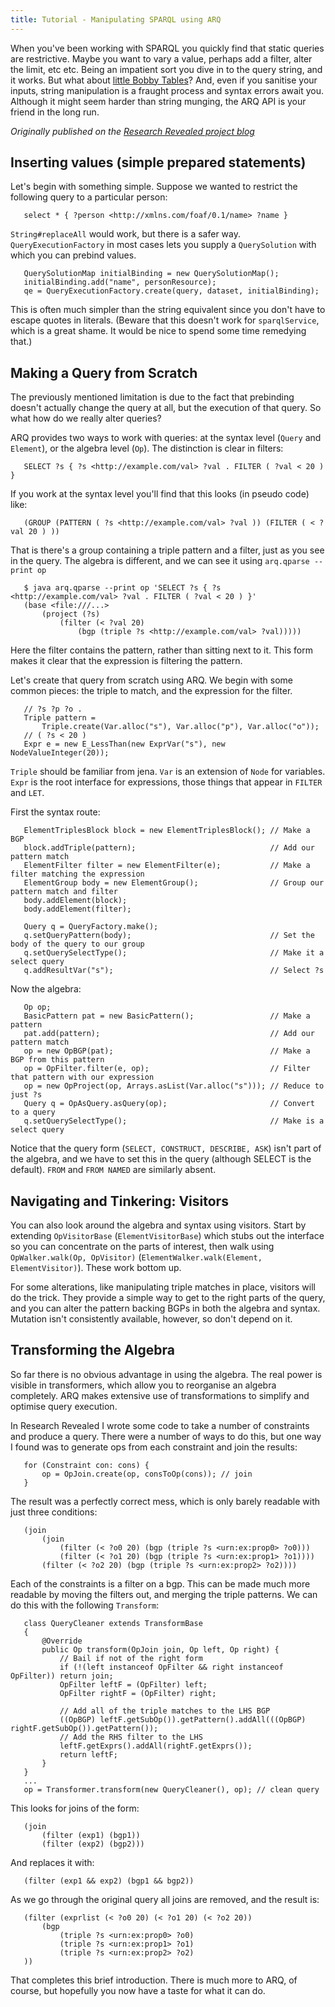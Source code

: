 ```yaml
---
title: Tutorial - Manipulating SPARQL using ARQ
---
```


When you've been working with SPARQL you quickly find that static
queries are restrictive. Maybe you want to vary a value, perhaps add a
filter, alter the limit, etc etc. Being an impatient sort you dive in to
the query string, and it works. But what about [little Bobby
Tables](http://xkcd.com/327/)? And, even if you
sanitise your inputs, string manipulation is a fraught process and
syntax errors await you. Although it might seem harder than string
munging, the ARQ API is your friend in the long run.

*Originally published on the [Research Revealed project
blog](https://web.archive.org/web/20151107135044/http://researchrevealed.ilrt.bris.ac.uk/?p=35)*

## Inserting values (simple prepared statements)

Let's begin with something simple. Suppose we wanted to restrict the
following query to a particular person:

       select * { ?person <http://xmlns.com/foaf/0.1/name> ?name }

`String#replaceAll` would work, but there is a safer way.
`QueryExecutionFactory` in most cases lets you supply a `QuerySolution`
with which you can prebind values.

       QuerySolutionMap initialBinding = new QuerySolutionMap();
       initialBinding.add("name", personResource);
       qe = QueryExecutionFactory.create(query, dataset, initialBinding);

This is often much simpler than the string equivalent since you don't
have to escape quotes in literals. (Beware that this doesn't work for
`sparqlService`, which is a great shame. It would be nice to spend some
time remedying that.)

## Making a Query from Scratch

The previously mentioned limitation is due to the fact that prebinding
doesn't actually change the query at all, but the execution of that
query. So what how do we really alter queries?

ARQ provides two ways to work with queries: at the syntax level (`Query`
and `Element`), or the algebra level (`Op`). The distinction is clear in
filters:

       SELECT ?s { ?s <http://example.com/val> ?val . FILTER ( ?val < 20 ) }

If you work at the syntax level you'll find that this looks (in pseudo
code) like:

       (GROUP (PATTERN ( ?s <http://example.com/val> ?val )) (FILTER ( < ?val 20 ) ))

That is there's a group containing a triple pattern and a filter, just
as you see in the query. The algebra is different, and we can see it
using `arq.qparse --print op`

       $ java arq.qparse --print op 'SELECT ?s { ?s <http://example.com/val> ?val . FILTER ( ?val < 20 ) }'
       (base <file:///...>
           (project (?s)
               (filter (< ?val 20)
                   (bgp (triple ?s <http://example.com/val> ?val)))))

Here the filter contains the pattern, rather than sitting next to it.
This form makes it clear that the expression is filtering the pattern.

Let's create that query from scratch using ARQ. We begin with some
common pieces: the triple to match, and the expression for the filter.

       // ?s ?p ?o .
       Triple pattern =
           Triple.create(Var.alloc("s"), Var.alloc("p"), Var.alloc("o"));
       // ( ?s < 20 )
       Expr e = new E_LessThan(new ExprVar("s"), new NodeValueInteger(20));

`Triple` should be familiar from jena. `Var` is an extension of `Node`
for variables. `Expr` is the root interface for expressions, those
things that appear in `FILTER` and `LET`.

First the syntax route:

       ElementTriplesBlock block = new ElementTriplesBlock(); // Make a BGP
       block.addTriple(pattern);                              // Add our pattern match
       ElementFilter filter = new ElementFilter(e);           // Make a filter matching the expression
       ElementGroup body = new ElementGroup();                // Group our pattern match and filter
       body.addElement(block);
       body.addElement(filter);

       Query q = QueryFactory.make();
       q.setQueryPattern(body);                               // Set the body of the query to our group
       q.setQuerySelectType();                                // Make it a select query
       q.addResultVar("s");                                   // Select ?s

Now the algebra:

       Op op;
       BasicPattern pat = new BasicPattern();                 // Make a pattern
       pat.add(pattern);                                      // Add our pattern match
       op = new OpBGP(pat);                                   // Make a BGP from this pattern
       op = OpFilter.filter(e, op);                           // Filter that pattern with our expression
       op = new OpProject(op, Arrays.asList(Var.alloc("s"))); // Reduce to just ?s
       Query q = OpAsQuery.asQuery(op);                       // Convert to a query
       q.setQuerySelectType();                                // Make is a select query

Notice that the query form (`SELECT, CONSTRUCT, DESCRIBE, ASK`) isn't
part of the algebra, and we have to set this in the query (although
SELECT is the default). `FROM` and `FROM NAMED` are similarly absent.

## Navigating and Tinkering: Visitors

You can also look around the algebra and syntax using visitors. Start by
extending `OpVisitorBase` (`ElementVisitorBase`) which stubs out the
interface so you can concentrate on the parts of interest, then walk
using `OpWalker.walk(Op, OpVisitor)`
(`ElementWalker.walk(Element, ElementVisitor)`). These work bottom up.

For some alterations, like manipulating triple matches in place,
visitors will do the trick. They provide a simple way to get to the
right parts of the query, and you can alter the pattern backing BGPs in
both the algebra and syntax. Mutation isn't consistently available,
however, so don't depend on it.

## Transforming the Algebra

So far there is no obvious advantage in using the algebra. The real
power is visible in transformers, which allow you to reorganise an
algebra completely. ARQ makes extensive use of transformations to
simplify and optimise query execution.

In Research Revealed I wrote some code to take a number of constraints
and produce a query. There were a number of ways to do this, but one way
I found was to generate ops from each constraint and join the results:

       for (Constraint con: cons) {
           op = OpJoin.create(op, consToOp(cons)); // join
       }

The result was a perfectly correct mess, which is only barely readable
with just three conditions:

       (join
           (join
               (filter (< ?o0 20) (bgp (triple ?s <urn:ex:prop0> ?o0)))
               (filter (< ?o1 20) (bgp (triple ?s <urn:ex:prop1> ?o1))))
           (filter (< ?o2 20) (bgp (triple ?s <urn:ex:prop2> ?o2))))

Each of the constraints is a filter on a bgp. This can be made much more
readable by moving the filters out, and merging the triple patterns. We
can do this with the following `Transform`:

       class QueryCleaner extends TransformBase
       {
           @Override
           public Op transform(OpJoin join, Op left, Op right) {
               // Bail if not of the right form
               if (!(left instanceof OpFilter && right instanceof OpFilter)) return join;
               OpFilter leftF = (OpFilter) left;
               OpFilter rightF = (OpFilter) right;

               // Add all of the triple matches to the LHS BGP
               ((OpBGP) leftF.getSubOp()).getPattern().addAll(((OpBGP) rightF.getSubOp()).getPattern());
               // Add the RHS filter to the LHS
               leftF.getExprs().addAll(rightF.getExprs());
               return leftF;
           }
       }
       ...
       op = Transformer.transform(new QueryCleaner(), op); // clean query

This looks for joins of the form:

       (join
           (filter (exp1) (bgp1))
           (filter (exp2) (bgp2)))

And replaces it with:

       (filter (exp1 && exp2) (bgp1 && bgp2))

As we go through the original query all joins are removed, and the
result is:

       (filter (exprlist (< ?o0 20) (< ?o1 20) (< ?o2 20))
           (bgp
               (triple ?s <urn:ex:prop0> ?o0)
               (triple ?s <urn:ex:prop1> ?o1)
               (triple ?s <urn:ex:prop2> ?o2)
       ))

That completes this brief introduction. There is much more to ARQ, of
course, but hopefully you now have a taste for what it can do.

